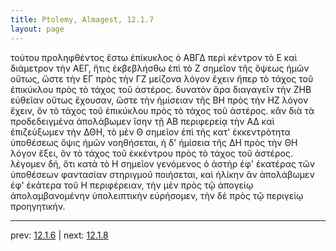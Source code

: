 ```yaml
---
title: Ptolemy, Almagest, 12.1.7
layout: page
---
```


τούτου προληφθέντος ἔστω ἐπίκυκλος ὁ ΑΒΓΔ περὶ κέντρον τὸ Ε καὶ διάμετρον τὴν ΑΕΓ, ἥτις ἐκβεβλήσθω ἐπὶ τὸ Ζ σημεῖον τῆς ὄψεως ἡμῶν οὕτως, ὥστε τὴν ΕΓ πρὸς τὴν ΓΖ μείζονα λόγον ἔχειν ἤπερ τὸ τάχος τοῦ ἐπικύκλου πρὸς τὸ τάχος τοῦ ἀστέρος. δυνατὸν ἄρα διαγαγεῖν τὴν ΖΗΒ εὐθεῖαν οὕτως ἔχουσαν, ὥστε τὴν ἡμίσειαν τῆς ΒΗ πρὸς τὴν ΗΖ λόγον ἔχειν, ὃν τὸ τάχος τοῦ ἐπικύκλου πρὸς τὸ τάχος τοῦ ἀστέρος. κἂν διὰ τὰ προδεδειγμένα ἀπολάβωμεν ἴσην τῇ ΑΒ περιφερείᾳ τὴν ΑΔ καὶ ἐπιζεύξωμεν τὴν ΔΘΗ, τὸ μὲν Θ σημεῖον ἐπὶ τῆς κατ' ἐκκεντρότητα ὑποθέσεως ὄψις ἡμῶν νοηθήσεται, ἡ δ' ἡμίσεια τῆς ΔΗ πρὸς τὴν ΘΗ λόγον ἕξει, ὃν τὸ τάχος τοῦ ἐκκέντρου πρὸς τὸ τάχος τοῦ ἀστέρος. λέγομεν δή, ὅτι κατὰ τὸ Η σημεῖον γενόμενος ὁ ἀστὴρ ἐφ' ἑκατέρας τῶν ὑποθέσεων φαντασίαν στηριγμοῦ ποιήσεται, καὶ ἡλίκην ἂν ἀπολάβωμεν ἐφ' ἑκάτερα τοῦ Η περιφέρειαν, τὴν μὲν πρὸς τῷ ἀπογείῳ ἀπολαμβανομένην ὑπολειπτικὴν εὑρήσομεν, τὴν δὲ πρὸς τῷ περιγείῳ προηγητικήν. 

---

prev: [12.1.6](../12.1.6/) | next: [12.1.8](../12.1.8/)

